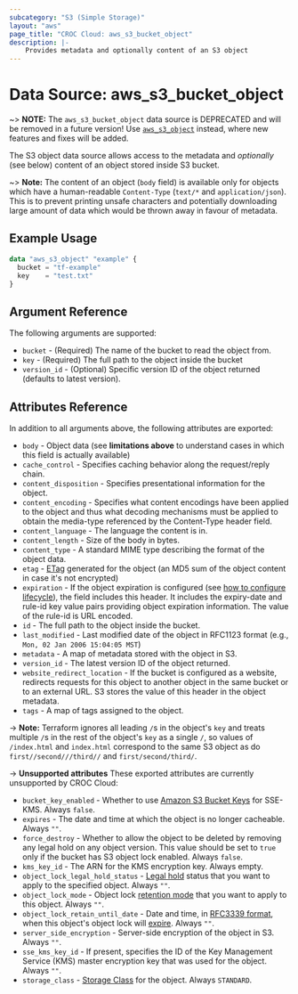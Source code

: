 ```yaml
---
subcategory: "S3 (Simple Storage)"
layout: "aws"
page_title: "CROC Cloud: aws_s3_bucket_object"
description: |-
    Provides metadata and optionally content of an S3 object
---
```


[ETag]: https://en.wikipedia.org/wiki/HTTP_ETag
[set-lifecycle]: https://docs.cloud.croc.ru/en/services/object_storage/instructions.html#s3setlifecycle

# Data Source: aws_s3_bucket_object

~> **NOTE:** The `aws_s3_bucket_object` data source is DEPRECATED and will be removed in a future version! Use [`aws_s3_object`](s3_object.html.markdown) instead, where new features and fixes will be added.

The S3 object data source allows access to the metadata and
_optionally_ (see below) content of an object stored inside S3 bucket.

~> **Note:** The content of an object (`body` field) is available only for objects which have a human-readable `Content-Type` (`text/*` and `application/json`). This is to prevent printing unsafe characters and potentially downloading large amount of data which would be thrown away in favour of metadata.

## Example Usage

```terraform
data "aws_s3_object" "example" {
  bucket = "tf-example"
  key    = "test.txt"
}
```

## Argument Reference

The following arguments are supported:

* `bucket` - (Required) The name of the bucket to read the object from.
* `key` - (Required) The full path to the object inside the bucket
* `version_id` - (Optional) Specific version ID of the object returned (defaults to latest version).

## Attributes Reference

In addition to all arguments above, the following attributes are exported:

* `body` - Object data (see **limitations above** to understand cases in which this field is actually available)
* `cache_control` - Specifies caching behavior along the request/reply chain.
* `content_disposition` - Specifies presentational information for the object.
* `content_encoding` - Specifies what content encodings have been applied to the object and thus what decoding mechanisms must be applied to obtain the media-type referenced by the Content-Type header field.
* `content_language` - The language the content is in.
* `content_length` - Size of the body in bytes.
* `content_type` - A standard MIME type describing the format of the object data.
* `etag` - [ETag] generated for the object (an MD5 sum of the object content in case it's not encrypted)
* `expiration` - If the object expiration is configured (see [how to configure lifecycle][set-lifecycle]), the field includes this header. It includes the expiry-date and rule-id key value pairs providing object expiration information. The value of the rule-id is URL encoded.
* `id` - The full path to the object inside the bucket.
* `last_modified` - Last modified date of the object in RFC1123 format (e.g., `Mon, 02 Jan 2006 15:04:05 MST`)
* `metadata` - A map of metadata stored with the object in S3.
* `version_id` - The latest version ID of the object returned.
* `website_redirect_location` - If the bucket is configured as a website, redirects requests for this object to another object in the same bucket or to an external URL. S3 stores the value of this header in the object metadata.
* `tags` - A map of tags assigned to the object.

-> **Note:** Terraform ignores all leading `/`s in the object's `key` and treats multiple `/`s in the rest of the object's `key` as a single `/`, so values of `/index.html` and `index.html` correspond to the same S3 object as do `first//second///third//` and `first/second/third/`.

->  **Unsupported attributes**
These exported attributes are currently unsupported by CROC Cloud:

* `bucket_key_enabled` - Whether to use [Amazon S3 Bucket Keys](https://docs.aws.amazon.com/AmazonS3/latest/dev/bucket-key.html) for SSE-KMS. Always `false`.
* `expires` - The date and time at which the object is no longer cacheable. Always `""`.
* `force_destroy` - Whether to allow the object to be deleted by removing any legal hold on any object version. This value should be set to `true` only if the bucket has S3 object lock enabled. Always `false`.
* `kms_key_id` - The ARN for the KMS encryption key. Always empty.
* `object_lock_legal_hold_status` - [Legal hold](https://docs.aws.amazon.com/AmazonS3/latest/dev/object-lock-overview.html#object-lock-legal-holds) status that you want to apply to the specified object. Always `""`.
* `object_lock_mode` - Object lock [retention mode](https://docs.aws.amazon.com/AmazonS3/latest/dev/object-lock-overview.html#object-lock-retention-modes) that you want to apply to this object. Always `""`.
* `object_lock_retain_until_date` - Date and time, in [RFC3339 format](https://tools.ietf.org/html/rfc3339#section-5.8), when this object's object lock will [expire](https://docs.aws.amazon.com/AmazonS3/latest/dev/object-lock-overview.html#object-lock-retention-periods). Always `""`.
* `server_side_encryption` - Server-side encryption of the object in S3. Always `""`.
* `sse_kms_key_id` - If present, specifies the ID of the Key Management Service (KMS) master encryption key that was used for the object. Always `""`.
* `storage_class` - [Storage Class](https://docs.aws.amazon.com/AmazonS3/latest/API/API_PutObject.html#AmazonS3-PutObject-request-header-StorageClass) for the object. Always `STANDARD`.
